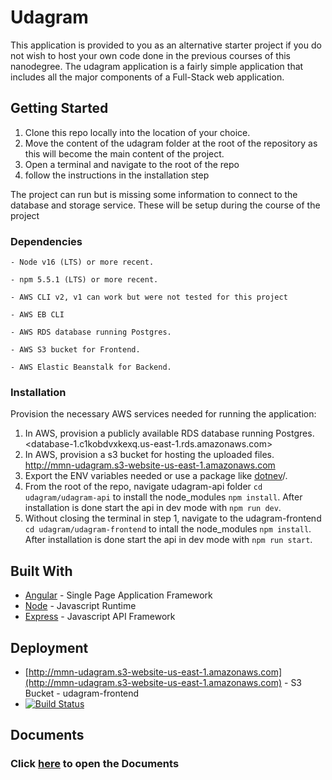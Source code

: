 # Udagram

This application is provided to you as an alternative starter project if you do not wish to host your own code done in the previous courses of this nanodegree. The udagram application is a fairly simple application that includes all the major components of a Full-Stack web application.

## Getting Started

1. Clone this repo locally into the location of your choice.
1. Move the content of the udagram folder at the root of the repository as this will become the main content of the project.
1. Open a terminal and navigate to the root of the repo
1. follow the instructions in the installation step

The project can run but is missing some information to connect to the database and storage service. These will be setup during the course of the project

### Dependencies

```text
- Node v16 (LTS) or more recent.

- npm 5.5.1 (LTS) or more recent.

- AWS CLI v2, v1 can work but were not tested for this project

- AWS EB CLI

- AWS RDS database running Postgres.

- AWS S3 bucket for Frontend.

- AWS Elastic Beanstalk for Backend.

```

### Installation

Provision the necessary AWS services needed for running the application:

1. In AWS, provision a publicly available RDS database running Postgres. <database-1.c1kobdvxkexq.us-east-1.rds.amazonaws.com>
1. In AWS, provision a s3 bucket for hosting the uploaded files. <http://mmn-udagram.s3-website-us-east-1.amazonaws.com>
1. Export the ENV variables needed or use a package like [dotnev](https://www.npmjs.com/package/dotenv)/.
1. From the root of the repo, navigate udagram-api folder `cd udagram/udagram-api` to install the node_modules `npm install`. After installation is done start the api in dev mode with `npm run dev`.
1. Without closing the terminal in step 1, navigate to the udagram-frontend `cd udagram/udagram-frontend` to intall the node_modules `npm install`. After installation is done start the api in dev mode with `npm run start`.

## Built With

- [Angular](https://angular.io/) - Single Page Application Framework
- [Node](https://nodejs.org) - Javascript Runtime
- [Express](https://expressjs.com/) - Javascript API Framework

## Deployment

- [http://mmn-udagram.s3-website-us-east-1.amazonaws.com](http://mmn-udagram.s3-website-us-east-1.amazonaws.com) - S3 Bucket - udagram-frontend
- [![Build Status](https://circleci.com/gh/yasser1412/udagram.svg?style=shield)](https://circleci.com/gh/yasser1412/udagram)

## Documents

### Click [here](https://github.com/mmn420/udagram/tree/main/Documentation) to open the Documents
